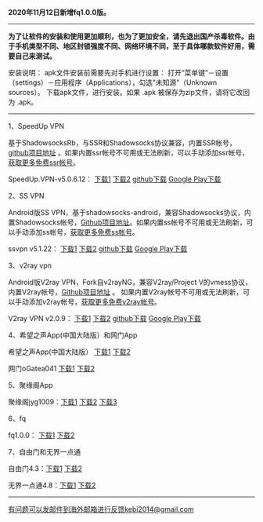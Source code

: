 **2020年11月12日新增fq1.0.0版。**

***

**为了让软件的安装和使用更加顺利，也为了更加安全，请先退出国产杀毒软件。由于手机类型不同、地区封锁强度不同、网络环境不同，至于具体哪款软件好用，需要自己来测试。**

安装说明：
apk文件安装前需要先对手机进行设置： 打开“菜单键”－设置（settings）－应用程序（Applications），勾选"未知源"（Unknown sources）。
下载apk文件，进行安装。如果 .apk 被保存为zip文件，请将它改回为 .apk。

***

1、SpeedUp VPN

基于ShadowsocksRb，与SSR和Shadowsocks协议兼容，内置SSR帐号，[github项目地址](https://github.com/bannedbook/SpeedUp.VPN/releases) 。如果内置ssr帐号不可用或无法刷新，可以手动添加ssr帐号，[获取更多免费ssr帐号](https://github.com/Alvin9999/new-pac/wiki/ss%E5%85%8D%E8%B4%B9%E8%B4%A6%E5%8F%B7)。

SpeedUp.VPN-v5.0.6.12：
[下载1](https://tr51.free4444.xyz/android/SpeedUp.VPN-v5.0.6.12.apk) 
[下载2](https://tr71.free4444.xyz/SpeedUp.VPN-v5.0.6.12.apk) 
[github下载](https://github.com/bannedbook/SpeedUp.VPN/releases/download/v5.0.6.12/SpeedUp.VPN-v5.0.6.12.apk) 
[Google Play下载](https://play.google.com/store/apps/details?id=free.ssr.proxy.SpeedUp.VPN) 

2、SS VPN

Android版SS VPN，基于shadowsocks-android，兼容Shadowsocks协议，内置Shadowsocks帐号，[Github项目地址](https://github.com/bannedbook/ssvpn/releases)。如果内置ss帐号不可用或无法刷新，可以手动添加ss帐号，[获取更多免费ss帐号](https://github.com/Alvin9999/new-pac/wiki/ss%E5%85%8D%E8%B4%B9%E8%B4%A6%E5%8F%B7)。

ssvpn v5.1.22：
[下载1](https://tr51.free4444.xyz/android/ssvpn-v5.1.22.apk) 
[下载2](https://tr71.free4444.xyz/ssvpn-v5.1.22.apk) 
[github下载](https://github.com/bannedbook/ssvpn/releases/download/v5.1.22/android-ssvpn-universal-release.apk) 
[Google Play下载](https://play.google.com/store/apps/details?id=free.shadowsocks.proxy.VPN)


3、v2ray vpn

Android版V2ray VPN，Fork自v2rayNG，兼容V2ray/Project V的vmess协议，内置V2ray帐号，[Github项目地址](https://github.com/bannedbook/v2ray.vpn/releases) 。 如果内置V2ray帐号不可用或无法刷新，可以手动添加v2ray帐号，[获取更多免费v2ray帐号](https://github.com/Alvin9999/new-pac/wiki/v2ray%E5%85%8D%E8%B4%B9%E8%B4%A6%E5%8F%B7)。

V2ray VPN v2.0.9：
[下载1](https://tr51.free4444.xyz/android/v2ray.vpn-v2.0.9.apk) 
[下载2](https://tr71.free4444.xy/v2ray.vpn-v2.0.9.apk) 
[github下载](https://github.com/bannedbook/v2ray.vpn/releases/download/v2.0.9/v2ray.vpn-universal-release.apk) 
[Google Play下载](https://play.google.com/store/apps/details?id=free.shadowsocks.proxy.VPN)


4、希望之声App(中国大陆版）和网门App

希望之声App(中国大陆版）  [下载1](https://tr51.free4444.xyz/android/oHopea.apk)   [下载2](https://tr71.free4444.xyz/oHopea.apk)

网门oGatea041 [下载1](https://tr51.free4444.xyz/android/oGatea041.apk)  [下载2](https://tr71.free4444.xyz/oGatea041.apk)

5、聚缘阁App

聚缘阁jyg1009：[下载1](https://gitlab.com/juyuange/2/-/raw/master/jyg1009.apk)  [下载2](https://tr51.free4444.xyz/android/jyg1009.apk) 
[下载3](https://tr71.free4444.xyz/jyg1009.apk) 

6、fq

fq1.0.0： [下载1](https://tr51.free4444.xyz/android/fq.apk) 
[下载2](https://tr71.free4444.xyz/fq.apk) 

7、自由门和无界一点通

自由门4.3：[下载1](https://tr51.free4444.xyz/android/fgma43.apk)
[下载2](https://tr71.free4444.xyz/fgma43.apk)

无界一点通4.8：[下载1](https://tr51.free4444.xyz/android/um.apk) 
[下载2](https://tr71.free4444.xyz/um.apk) 


***

有问题可以发邮件到海外邮箱进行反馈kebi2014@gmail.com